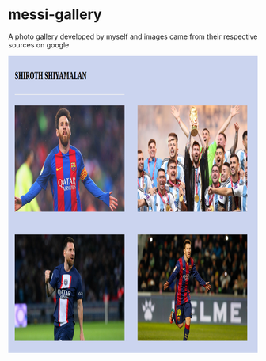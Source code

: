 # messi-gallery
A photo gallery developed by myself and images came from their respective sources on google

<img src="screenshot/screenshot.png" width="800" height="600">

